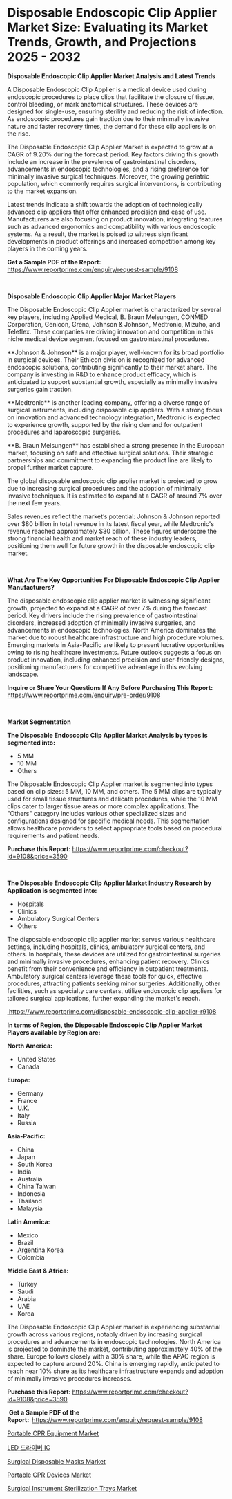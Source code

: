 <p><h1>Disposable Endoscopic Clip Applier Market Size: Evaluating its Market Trends, Growth, and Projections 2025 - 2032</h1></p><p><strong>Disposable Endoscopic Clip Applier Market Analysis and Latest Trends</strong></p>
<p><p>A Disposable Endoscopic Clip Applier is a medical device used during endoscopic procedures to place clips that facilitate the closure of tissue, control bleeding, or mark anatomical structures. These devices are designed for single-use, ensuring sterility and reducing the risk of infection. As endoscopic procedures gain traction due to their minimally invasive nature and faster recovery times, the demand for these clip appliers is on the rise.</p><p>The Disposable Endoscopic Clip Applier Market is expected to grow at a CAGR of 9.20% during the forecast period. Key factors driving this growth include an increase in the prevalence of gastrointestinal disorders, advancements in endoscopic technologies, and a rising preference for minimally invasive surgical techniques. Moreover, the growing geriatric population, which commonly requires surgical interventions, is contributing to the market expansion.</p><p>Latest trends indicate a shift towards the adoption of technologically advanced clip appliers that offer enhanced precision and ease of use. Manufacturers are also focusing on product innovation, integrating features such as advanced ergonomics and compatibility with various endoscopic systems. As a result, the market is poised to witness significant developments in product offerings and increased competition among key players in the coming years.</p></p>
<p><strong>Get a Sample PDF of the Report:&nbsp;</strong> <a href="https://www.reportprime.com/enquiry/request-sample/9108?utm_campaign=97&utm_medium=2&utm_source=Github&utm_content=ia&utm_term=20032025&utm_id=disposable-endoscopic-clip-applier">https://www.reportprime.com/enquiry/request-sample/9108</a></p>
<p>&nbsp;</p>
<p><strong>Disposable Endoscopic Clip Applier Major Market Players</strong></p>
<p><p>The Disposable Endoscopic Clip Applier market is characterized by several key players, including Applied Medical, B. Braun Melsungen, CONMED Corporation, Genicon, Grena, Johnson & Johnson, Medtronic, Mizuho, and Teleflex. These companies are driving innovation and competition in this niche medical device segment focused on gastrointestinal procedures.</p><p>**Johnson & Johnson** is a major player, well-known for its broad portfolio in surgical devices. Their Ethicon division is recognized for advanced endoscopic solutions, contributing significantly to their market share. The company is investing in R&D to enhance product efficacy, which is anticipated to support substantial growth, especially as minimally invasive surgeries gain traction.</p><p>**Medtronic** is another leading company, offering a diverse range of surgical instruments, including disposable clip appliers. With a strong focus on innovation and advanced technology integration, Medtronic is expected to experience growth, supported by the rising demand for outpatient procedures and laparoscopic surgeries.</p><p>**B. Braun Melsungen** has established a strong presence in the European market, focusing on safe and effective surgical solutions. Their strategic partnerships and commitment to expanding the product line are likely to propel further market capture.</p><p>The global disposable endoscopic clip applier market is projected to grow due to increasing surgical procedures and the adoption of minimally invasive techniques. It is estimated to expand at a CAGR of around 7% over the next few years.</p><p>Sales revenues reflect the market’s potential: Johnson & Johnson reported over $80 billion in total revenue in its latest fiscal year, while Medtronic's revenue reached approximately $30 billion. These figures underscore the strong financial health and market reach of these industry leaders, positioning them well for future growth in the disposable endoscopic clip market.</p></p>
<p>&nbsp;</p>
<p><strong>What Are The Key Opportunities For Disposable Endoscopic Clip Applier Manufacturers?</strong></p>
<p><p>The disposable endoscopic clip applier market is witnessing significant growth, projected to expand at a CAGR of over 7% during the forecast period. Key drivers include the rising prevalence of gastrointestinal disorders, increased adoption of minimally invasive surgeries, and advancements in endoscopic technologies. North America dominates the market due to robust healthcare infrastructure and high procedure volumes. Emerging markets in Asia-Pacific are likely to present lucrative opportunities owing to rising healthcare investments. Future outlook suggests a focus on product innovation, including enhanced precision and user-friendly designs, positioning manufacturers for competitive advantage in this evolving landscape.</p></p>
<p><strong>Inquire or Share Your Questions If Any Before Purchasing This Report:</strong> <a href="https://www.reportprime.com/enquiry/pre-order/9108?utm_campaign=97&utm_medium=2&utm_source=Github&utm_content=ia&utm_term=20032025&utm_id=disposable-endoscopic-clip-applier">https://www.reportprime.com/enquiry/pre-order/9108</a></p>
<p>&nbsp;</p>
<p><strong>Market Segmentation</strong></p>
<p><strong>The Disposable Endoscopic Clip Applier Market Analysis by types is segmented into:</strong></p>
<p><ul><li>5 MM</li><li>10 MM</li><li>Others</li></ul></p>
<p><p>The Disposable Endoscopic Clip Applier market is segmented into types based on clip sizes: 5 MM, 10 MM, and others. The 5 MM clips are typically used for small tissue structures and delicate procedures, while the 10 MM clips cater to larger tissue areas or more complex applications. The "Others" category includes various other specialized sizes and configurations designed for specific medical needs. This segmentation allows healthcare providers to select appropriate tools based on procedural requirements and patient needs.</p></p>
<p><strong>Purchase this Report:&nbsp;</strong><a href="https://www.reportprime.com/checkout?id=9108&price=3590&utm_campaign=97&utm_medium=2&utm_source=Github&utm_content=ia&utm_term=20032025&utm_id=disposable-endoscopic-clip-applier">https://www.reportprime.com/checkout?id=9108&price=3590</a></p>
<p>&nbsp;</p>
<p><strong>The Disposable Endoscopic Clip Applier Market Industry Research by Application is segmented into:</strong></p>
<p><ul><li>Hospitals</li><li>Clinics</li><li>Ambulatory Surgical Centers</li><li>Others</li></ul></p>
<p><p>The disposable endoscopic clip applier market serves various healthcare settings, including hospitals, clinics, ambulatory surgical centers, and others. In hospitals, these devices are utilized for gastrointestinal surgeries and minimally invasive procedures, enhancing patient recovery. Clinics benefit from their convenience and efficiency in outpatient treatments. Ambulatory surgical centers leverage these tools for quick, effective procedures, attracting patients seeking minor surgeries. Additionally, other facilities, such as specialty care centers, utilize endoscopic clip appliers for tailored surgical applications, further expanding the market's reach.</p></p>
<p><a href="https://www.reportprime.com/disposable-endoscopic-clip-applier-r9108?utm_campaign=97&utm_medium=2&utm_source=Github&utm_content=ia&utm_term=20032025&utm_id=disposable-endoscopic-clip-applier">&nbsp;https://www.reportprime.com/disposable-endoscopic-clip-applier-r9108</a></p>
<p><strong>In terms of Region, the Disposable Endoscopic Clip Applier Market Players available by Region are:</strong></p>
<p>
    <p> <strong> North America: </strong>
        <ul>
            <li>United States</li>
            <li>Canada</li>
        </ul>
        </p> 
    <p> <strong> Europe: </strong>
        <ul>
            <li>Germany</li>
            <li>France</li>
            <li>U.K.</li>
            <li>Italy</li>
            <li>Russia</li>
        </ul>
        </p> 
    <p> <strong> Asia-Pacific: </strong>
        <ul>
            <li>China</li>
            <li>Japan</li>
            <li>South Korea</li>
            <li>India</li>
            <li>Australia</li>
            <li>China Taiwan</li>
            <li>Indonesia</li>
            <li>Thailand</li>
            <li>Malaysia</li>
        </ul>
        </p> 
    <p> <strong> Latin America: </strong>
        <ul>
            <li>Mexico</li>
            <li>Brazil</li>
            <li>Argentina Korea</li>
            <li>Colombia</li>
        </ul>
        </p> 
    <p> <strong> Middle East & Africa: </strong>
        <ul>
            <li>Turkey</li>
            <li>Saudi</li>
            <li>Arabia</li>
            <li>UAE</li>
            <li>Korea</li>
        </ul>
    </p>
    </p>
<p><p>The Disposable Endoscopic Clip Applier market is experiencing substantial growth across various regions, notably driven by increasing surgical procedures and advancements in endoscopic technologies. North America is projected to dominate the market, contributing approximately 40% of the share. Europe follows closely with a 30% share, while the APAC region is expected to capture around 20%. China is emerging rapidly, anticipated to reach near 10% share as its healthcare infrastructure expands and adoption of minimally invasive procedures increases.</p></p>
<p><strong>Purchase this Report: </strong><a href="https://www.reportprime.com/checkout?id=9108&price=3590&utm_campaign=97&utm_medium=2&utm_source=Github&utm_content=ia&utm_term=20032025&utm_id=disposable-endoscopic-clip-applier">https://www.reportprime.com/checkout?id=9108&price=3590</a></p>
<p>&nbsp;<strong>Get a Sample PDF of the Report:&nbsp;&nbsp;</strong><a href="https://www.reportprime.com/enquiry/request-sample/9108?utm_campaign=97&utm_medium=2&utm_source=Github&utm_content=ia&utm_term=20032025&utm_id=disposable-endoscopic-clip-applier">https://www.reportprime.com/enquiry/request-sample/9108</a></p>
<p><strong></strong></p>
<p><p><a href="https://github.com/danitkeavyx7/Market-Research-Report-List-1/blob/main/portable-cpr-equipment-market.md?utm_campaign=97&utm_medium=2&utm_source=Github&utm_content=ia&utm_term=20032025&utm_id=disposable-endoscopic-clip-applier">Portable CPR Equipment Market</a></p><p><a href="https://github.com/sougarounis/Market-Research-Report-List-7/blob/main/539254347926.md?utm_campaign=97&utm_medium=2&utm_source=Github&utm_content=ia&utm_term=20032025&utm_id=disposable-endoscopic-clip-applier">LED 드라이버 IC</a></p><p><a href="https://github.com/kuciakkukalo/Market-Research-Report-List-1/blob/main/surgical-disposable-masks-market.md?utm_campaign=97&utm_medium=2&utm_source=Github&utm_content=ia&utm_term=20032025&utm_id=disposable-endoscopic-clip-applier">Surgical Disposable Masks Market</a></p><p><a href="https://github.com/moorsdorak31/Market-Research-Report-List-1/blob/main/portable-cpr-devices-market.md?utm_campaign=97&utm_medium=2&utm_source=Github&utm_content=ia&utm_term=20032025&utm_id=disposable-endoscopic-clip-applier">Portable CPR Devices Market</a></p><p><a href="https://github.com/taffouasaoka/Market-Research-Report-List-1/blob/main/surgical-instrument-sterilization-trays-market.md?utm_campaign=97&utm_medium=2&utm_source=Github&utm_content=ia&utm_term=20032025&utm_id=disposable-endoscopic-clip-applier">Surgical Instrument Sterilization Trays Market</a></p></p>